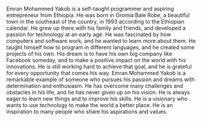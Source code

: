 Emran Mohammed Yakob is a self-taught programmer and aspiring entrepreneur from Ethiopia. He was born in Oromia Bale Robe, a beautiful town in the southeast of the country, in 1993 according to the Ethiopian calendar. He grew up there with his family and friends, and developed a passion for technology at an early age. He was fascinated by how computers and software work, and he wanted to learn more about them. He taught himself how to program in different languages, and he created some projects of his own. His dream is to have his own big company like Facebook someday, and to make a positive impact on the world with his innovations. He is still working hard to achieve that goal, and he is grateful for every opportunity that comes his way. Emran Mohammed Yakob is a remarkable example of someone who pursues his passion and dreams with determination and enthusiasm. He has overcome many challenges and obstacles in his life, and he has never given up on his vision. He is always eager to learn new things and to improve his skills. He is a visionary who wants to use technology to make the world a better place. He is an inspiration to many people who share his aspirations and values.
